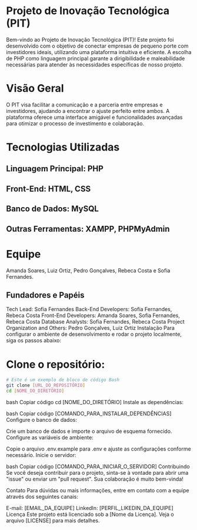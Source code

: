 # Projeto de Inovação Tecnológica (PIT)
Bem-vindo ao Projeto de Inovação Tecnológica (PIT)! Este projeto foi desenvolvido com o objetivo de conectar empresas de pequeno porte com investidores ideais, utilizando uma plataforma intuitiva e eficiente. A escolha de PHP como linguagem principal garante a dirigibilidade e maleabilidade necessárias para atender às necessidades específicas de nosso projeto.

# Visão Geral
O PIT visa facilitar a comunicação e a parceria entre empresas e investidores, ajudando a encontrar o ajuste perfeito entre ambos. A plataforma oferece uma interface amigável e funcionalidades avançadas para otimizar o processo de investimento e colaboração.

# Tecnologias Utilizadas
## Linguagem Principal: PHP
## Front-End: HTML, CSS
## Banco de Dados: MySQL
## Outras Ferramentas: XAMPP, PHPMyAdmin

# Equipe
Amanda Soares, Luiz Ortiz, Pedro Gonçalves, Rebeca Costa e Sofia Fernandes.
## Fundadores e Papéis
Tech Lead: Sofia Fernandes
Back-End Developers: Sofia Fernandes, Rebeca Costa
Front-End Developers: Amanda Soares, Sofia Fernandes, Rebeca Costa
Database Analysts: Sofia Fernandes, Rebeca Costa
Project Organization and Others: Pedro Gonçalves, Luiz Ortiz
Instalação
Para configurar o ambiente de desenvolvimento e rodar o projeto localmente, siga os passos abaixo:

# Clone o repositório:

```bash
# Este é um exemplo de bloco de código Bash
git clone [URL_DO_REPOSITÓRIO]
cd [NOME_DO_DIRETÓRIO]
```

bash
Copiar código
cd [NOME_DO_DIRETÓRIO]
Instale as dependências:

bash
Copiar código
[COMANDO_PARA_INSTALAR_DEPENDÊNCIAS]
Configure o banco de dados:

Crie um banco de dados e importe o arquivo de esquema fornecido.
Configure as variáveis de ambiente:

Copie o arquivo .env.example para .env e ajuste as configurações conforme necessário.
Inicie o servidor:

bash
Copiar código
[COMANDO_PARA_INICIAR_O_SERVIDOR]
Contribuindo
Se você deseja contribuir para o projeto, sinta-se à vontade para abrir uma "issue" ou enviar um "pull request". Sua colaboração é muito bem-vinda!

Contato
Para dúvidas ou mais informações, entre em contato com a equipe através dos seguintes canais:

E-mail: [EMAIL_DA_EQUIPE]
LinkedIn: [PERFIL_LIKEDIN_DA_EQUIPE]
Licença
Este projeto está licenciado sob a [Nome da Licença]. Veja o arquivo [LICENSE] para mais detalhes.

